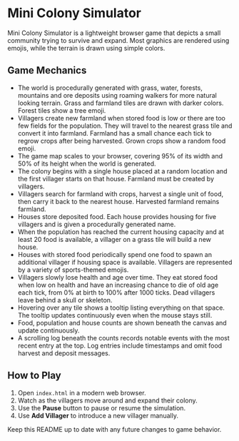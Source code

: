 # Mini Colony Simulator

Mini Colony Simulator is a lightweight browser game that depicts a small community trying to survive and expand. Most graphics are rendered using emojis, while the terrain is drawn using simple colors.

## Game Mechanics

- The world is procedurally generated with grass, water, forests, mountains and ore deposits using roaming walkers for more natural looking terrain. Grass and farmland tiles are drawn with darker colors. Forest tiles show a tree emoji.
- Villagers create new farmland when stored food is low or there are too few fields for the population. They will travel to the nearest grass tile and convert it into farmland. Farmland has a small chance each tick to regrow crops after being harvested. Grown crops show a random food emoji.
- The game map scales to your browser, covering 95% of its width and 50% of its height when the world is generated.
- The colony begins with a single house placed at a random location and the first villager starts on that house. Farmland must be created by villagers.
- Villagers search for farmland with crops, harvest a single unit of food, then carry it back to the nearest house. Harvested farmland remains farmland.
- Houses store deposited food. Each house provides housing for five villagers and is given a procedurally generated name.
- When the population has reached the current housing capacity and at least 20 food is available, a villager on a grass tile will build a new house.
- Houses with stored food periodically spend one food to spawn an additional villager if housing space is available. Villagers are represented by a variety of sports-themed emojis.
- Villagers slowly lose health and age over time. They eat stored food when low on health and have an increasing chance to die of old age each tick, from 0% at birth to 100% after 1000 ticks. Dead villagers leave behind a skull or skeleton.
- Hovering over any tile shows a tooltip listing everything on that space. The
  tooltip updates continuously even when the mouse stays still.
- Food, population and house counts are shown beneath the canvas and update continuously.
- A scrolling log beneath the counts records notable events with the most recent entry at the top. Log entries include timestamps and omit food harvest and deposit messages.

## How to Play

1. Open `index.html` in a modern web browser.
2. Watch as the villagers move around and expand their colony.
3. Use the **Pause** button to pause or resume the simulation.
4. Use **Add Villager** to introduce a new villager manually.

Keep this README up to date with any future changes to game behavior.
